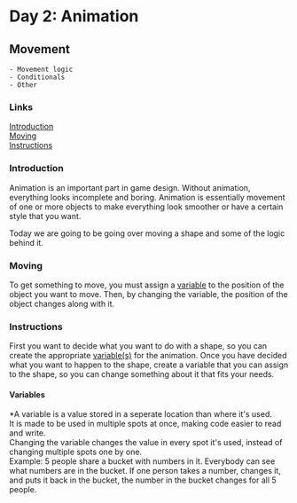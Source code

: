 # Day 2: Animation

## Movement
    - Movement logic
    - Conditionals
    - Other
### Links
[Introduction](#introduction)   
[Moving](#moving)  
[Instructions](#instructions)  


### Introduction
Animation is an important part in game design. Without animation, everything looks incomplete and boring. Animation is essentially movement of one or more objects to make everything look smoother or have a certain style that you want.  

Today we are going to be going over moving a shape and some of the logic behind it.

### Moving
To get something to move, you must assign a [variable](#variables) to the position of the object you want to move. Then, by changing the variable, the position of the object changes along with it.

### Instructions
First you want to decide what you want to do with a shape, so you can create the appropriate [variable(s)](#variables) for the animation. Once you have decided what you want to happen to the shape, create a variable that you can assign to the shape, so you can change something about it that fits your needs.












#### Variables
*A variable is a value stored in a seperate location than where it's used.  
It is made to be used in multiple spots at once, making code easier to read and write.  
Changing the variable changes the value in every spot it's used, instead of changing multiple spots one by one.  
Example: 5 people share a bucket with numbers in it. Everybody can see what numbers are in the bucket. If one person takes a number, changes it, and puts it back in the bucket, the number in the bucket changes for all 5 people.









